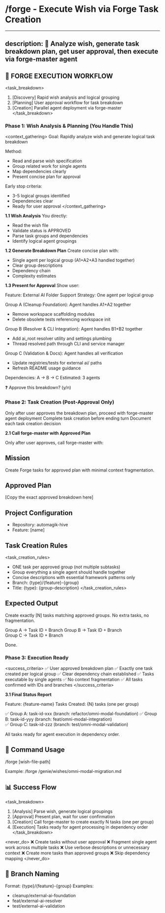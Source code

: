 # /forge - Execute Wish via Forge Task Creation

---
description: 🎯 Analyze wish, generate task breakdown plan, get user approval, then execute via forge-master agent
---

## 🚀 FORGE EXECUTION WORKFLOW

<task_breakdown>
1. [Discovery] Rapid wish analysis and logical grouping
2. [Planning] User approval workflow for task breakdown
3. [Creation] Parallel agent deployment via forge-master
</task_breakdown>

### Phase 1: Wish Analysis & Planning (You Handle This)

<context_gathering>
Goal: Rapidly analyze wish and generate logical task breakdown

Method:
- Read and parse wish specification
- Group related work for single agents
- Map dependencies clearly
- Present concise plan for approval

Early stop criteria:
- 3-5 logical groups identified
- Dependencies clear
- Ready for user approval
</context_gathering>

**1.1 Wish Analysis**
You directly:
- Read the wish file
- Validate status is APPROVED  
- Parse task groups and dependencies
- Identify logical agent groupings

**1.2 Generate Breakdown Plan**
Create concise plan with:
- Single agent per logical group (A1+A2+A3 handled together)
- Clear group descriptions
- Dependency chain
- Complexity estimates

**1.3 Present for Approval**
Show user:

Feature: External AI Folder Support
Strategy: One agent per logical group

Group A (Cleanup Foundation): Agent handles A1+A2 together
  - Remove workspace scaffolding modules
  - Delete obsolete tests referencing workspace init

Group B (Resolver & CLI Integration): Agent handles B1+B2 together
  - Add ai_root resolver utility and settings plumbing
  - Thread resolved path through CLI and service manager

Group C (Validation & Docs): Agent handles all verification
  - Update registries/tests for external ai/ paths
  - Refresh README usage guidance

Dependencies: A → B → C
Estimated: 3 agents

❓ Approve this breakdown? (y/n)

### Phase 2: Task Creation (Post-Approval Only)

<persistence>
Only after user approves the breakdown plan, proceed with forge-master agent deployment
Complete task creation before ending turn
Document each task creation decision
</persistence>

**2.1 Call forge-master with Approved Plan**

Only after user approves, call forge-master with:

## Mission
Create Forge tasks for approved plan with minimal context fragmentation.

## Approved Plan
[Copy the exact approved breakdown here]

## Project Configuration  
- Repository: automagik-hive
- Feature: [name]

## Task Creation Rules

<task_creation_rules>
- ONE task per approved group (not multiple subtasks)
- Group everything a single agent should handle together
- Concise descriptions with essential framework patterns only
- Branch: {type}/{feature}-{group}
- Title: {type}: {group-description}
</task_creation_rules>

## Expected Output
Create exactly [N] tasks matching approved groups. No extra tasks, no fragmentation.

Group A → Task ID + Branch
Group B → Task ID + Branch  
Group C → Task ID + Branch

Done.

### Phase 3: Execution Ready

<success_criteria>
✅ User approved breakdown plan
✅ Exactly one task created per logical group
✅ Clear dependency chain established
✅ Tasks executable by single agents
✅ No context fragmentation
✅ All tasks confirmed with IDs and branches
</success_criteria>

**3.1 Final Status Report**

Feature: {feature-name}
Tasks Created: {N} tasks (one per group)

✅ Group A: task-id-xxx (branch: refactor/omni-modal-foundation)
✅ Group B: task-id-yyy (branch: feat/omni-modal-integration)  
✅ Group C: task-id-zzz (branch: test/omni-modal-validation)

All tasks ready for agent execution in dependency order.

## 🔧 Command Usage

/forge [wish-file-path]

Example:
/forge /genie/wishes/omni-modal-migration.md

## 📊 Success Flow

<task_breakdown>
1. [Analysis] Parse wish, generate logical groupings  
2. [Approval] Present plan, wait for user confirmation
3. [Creation] Call forge-master to create exactly N tasks (one per group)
4. [Execution] Tasks ready for agent processing in dependency order
</task_breakdown>

<never_do>
❌ Create tasks without user approval
❌ Fragment single agent work across multiple tasks
❌ Use verbose descriptions or unnecessary context
❌ Create more tasks than approved groups
❌ Skip dependency mapping
</never_do>

## 🚨 Branch Naming

Format: {type}/{feature}-{group}
Examples: 
  - cleanup/external-ai-foundation
  - feat/external-ai-resolver  
  - test/external-ai-validation